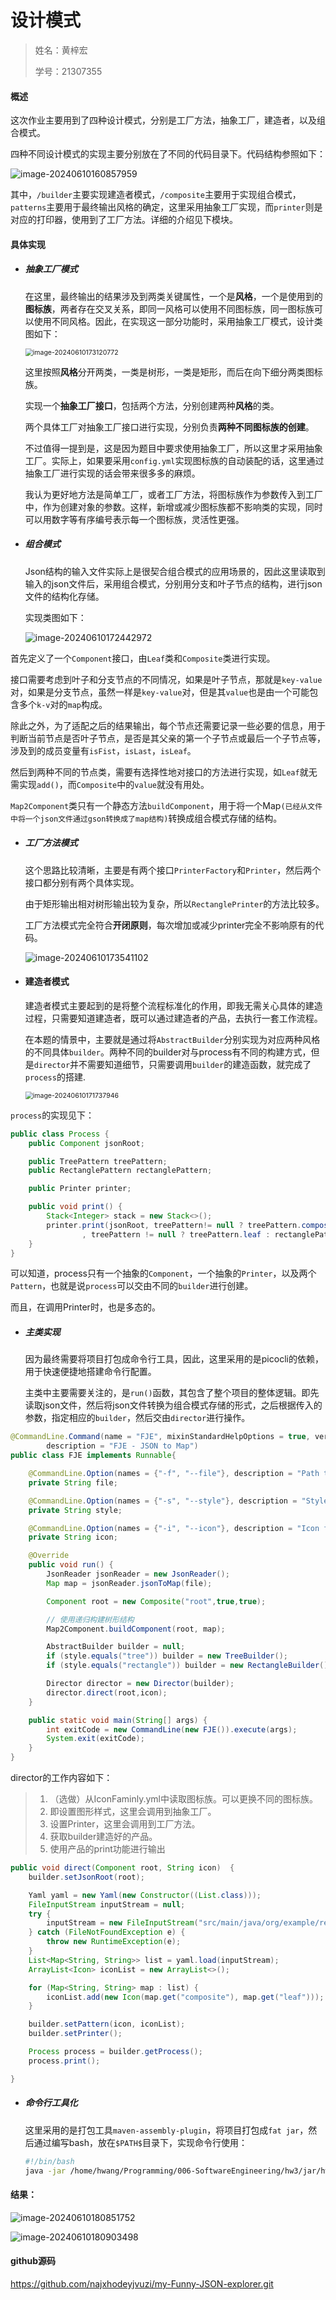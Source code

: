 # 设计模式

> 姓名：黄梓宏
>
> 学号：21307355



#### 概述

这次作业主要用到了四种设计模式，分别是工厂方法，抽象工厂，建造者，以及组合模式。

四种不同设计模式的实现主要分别放在了不同的代码目录下。代码结构参照如下：

![image-20240610160857959](https://raw.githubusercontent.com/najxhodeyjvuzi/Personal-Image-Hosting/main/image-20240610160857959.png)

其中，`/builder`主要实现建造者模式，`/composite`主要用于实现组合模式，`patterns`主要用于最终输出风格的确定，这里采用抽象工厂实现，而`printer`则是对应的打印器，使用到了工厂方法。详细的介绍见下模块。



#### 具体实现

- ##### 抽象工厂模式

  在这里，最终输出的结果涉及到两类关键属性，一个是**风格**，一个是使用到的**图标族**，两者存在交叉关系，即同一风格可以使用不同图标族，同一图标族可以使用不同风格。因此，在实现这一部分功能时，采用抽象工厂模式，设计类图如下：

  <img src="https://raw.githubusercontent.com/najxhodeyjvuzi/Personal-Image-Hosting/main/image-20240610173120772.png" alt="image-20240610173120772" style="zoom: 75%;" />

  这里按照**风格**分开两类，一类是树形，一类是矩形，而后在向下细分两类图标族。

  实现一个**抽象工厂接口**，包括两个方法，分别创建两种**风格**的类。

  两个具体工厂对抽象工厂接口进行实现，分别负责**两种不同图标族的创建**。

  

  不过值得一提到是，这是因为题目中要求使用抽象工厂，所以这里才采用抽象工厂。实际上，如果要采用`config.yml`实现图标族的自动装配的话，这里通过抽象工厂进行实现的话会带来很多多的麻烦。

  我认为更好地方法是简单工厂，或者工厂方法，将图标族作为参数传入到工厂中，作为创建对象的参数。这样，新增或减少图标族都不影响类的实现，同时可以用数字等有序编号表示每一个图标族，灵活性更强。

  

- ##### 组合模式

  Json结构的输入文件实际上是很契合组合模式的应用场景的，因此这里读取到输入的json文件后，采用组合模式，分别用分支和叶子节点的结构，进行json文件的结构化存储。

  实现类图如下：

  ![image-20240610172442972](https://raw.githubusercontent.com/najxhodeyjvuzi/Personal-Image-Hosting/main/image-20240610172442972.png)

首先定义了一个`Component`接口，由`Leaf`类和`Composite`类进行实现。

接口需要考虑到叶子和分支节点的不同情况，如果是叶子节点，那就是`key-value`对，如果是分支节点，虽然一样是`key-value`对，但是其`value`也是由一个可能包含多个`k-v`对的`map`构成。

除此之外，为了适配之后的结果输出，每个节点还需要记录一些必要的信息，用于判断当前节点是否叶子节点，是否是其父亲的第一个子节点或最后一个子节点等，涉及到的成员变量有`isFist`，`isLast`，`isLeaf`。

然后到两种不同的节点类，需要有选择性地对接口的方法进行实现，如`Leaf`就无需实现`add()`，而`Composite`中的`value`就没有用处。

`Map2Component`类只有一个静态方法`buildComponent`，用于将一个Map`(已经从文件中将一个json文件通过gson转换成了map结构)`转换成组合模式存储的结构。



- ##### 工厂方法模式

  这个思路比较清晰，主要是有两个接口`PrinterFactory`和`Printer`，然后两个接口都分别有两个具体实现。

  由于矩形输出相对树形输出较为复杂，所以`RectanglePrinter`的方法比较多。

  工厂方法模式完全符合**开闭原则**，每次增加或减少printer完全不影响原有的代码。

  ![image-20240610173541102](https://raw.githubusercontent.com/najxhodeyjvuzi/Personal-Image-Hosting/main/image-20240610173541102.png)

  

- #### 建造者模式

  建造者模式主要起到的是将整个流程标准化的作用，即我无需关心具体的建造过程，只需要知道建造者，既可以通过建造者的产品，去执行一套工作流程。

  在本题的情景中，主要就是通过将`AbstractBuilder`分别实现为对应两种风格的不同具体`builder`。两种不同的builder对与process有不同的构建方式，但是`director`并不需要知道细节，只需要调用`builder`的建造函数，就完成了`process`的搭建.

  <img src="https://raw.githubusercontent.com/najxhodeyjvuzi/Personal-Image-Hosting/main/image-20240610171737946.png" alt="image-20240610171737946" style="zoom:75%;" />

`process`的实现见下：

```java
public class Process {
    public Component jsonRoot;

    public TreePattern treePattern;
    public RectanglePattern rectanglePattern;

    public Printer printer;

    public void print() {
        Stack<Integer> stack = new Stack<>();
        printer.print(jsonRoot, treePattern!= null ? treePattern.composite : rectanglePattern.composite
                , treePattern != null ? treePattern.leaf : rectanglePattern.leaf, -1, stack);
    }
}
```

可以知道，process只有一个抽象的`Component`，一个抽象的`Printer`，以及两个`Pattern`，也就是说`process`可以交由不同的`builder`进行创建。

而且，在调用Printer时，也是多态的。



- ##### 主类实现

  因为最终需要将项目打包成命令行工具，因此，这里采用的是picocli的依赖，用于快速便捷地搭建命令行配置。

  主类中主要需要关注的，是`run()`函数，其包含了整个项目的整体逻辑。即先读取json文件，然后将json文件转换为组合模式存储的形式，之后根据传入的参数，指定相应的`builder`，然后交由`director`进行操作。

```java
@CommandLine.Command(name = "FJE", mixinStandardHelpOptions = true, version = "FJE 1.0",
        description = "FJE - JSON to Map")
public class FJE implements Runnable{

    @CommandLine.Option(names = {"-f", "--file"}, description = "Path to JSON file", required = true)
    private String file;

    @CommandLine.Option(names = {"-s", "--style"}, description = "Style of output", required = true)
    private String style;

    @CommandLine.Option(names = {"-i", "--icon"}, description = "Icon family to use", required = true)
    private String icon;

    @Override
    public void run() {
        JsonReader jsonReader = new JsonReader();
        Map map = jsonReader.jsonToMap(file);

        Component root = new Composite("root",true,true);

        // 使用递归构建树形结构
        Map2Component.buildComponent(root, map);

        AbstractBuilder builder = null;
        if (style.equals("tree")) builder = new TreeBuilder();
        if (style.equals("rectangle")) builder = new RectangleBuilder();

        Director director = new Director(builder);
        director.direct(root,icon);
    }

    public static void main(String[] args) {
        int exitCode = new CommandLine(new FJE()).execute(args);
        System.exit(exitCode);
    }
}
```

director的工作内容如下：

> 1. （选做）从IconFaminly.yml中读取图标族。可以更换不同的图标族。
> 2. 即设置图形样式，这里会调用到抽象工厂。
> 3. 设置Printer，这里会调用到工厂方法。
> 4. 获取builder建造好的产品。
> 5. 使用产品的print功能进行输出

```java
public void direct(Component root, String icon)  {
    builder.setJsonRoot(root);

    Yaml yaml = new Yaml(new Constructor((List.class)));
    FileInputStream inputStream = null;
    try {
        inputStream = new FileInputStream("src/main/java/org/example/resources/IconFamily.yml");
    } catch (FileNotFoundException e) {
        throw new RuntimeException(e);
    }
    List<Map<String, String>> list = yaml.load(inputStream);
    ArrayList<Icon> iconList = new ArrayList<>();

    for (Map<String, String> map : list) {
        iconList.add(new Icon(map.get("composite"), map.get("leaf")));
    }

    builder.setPattern(icon, iconList);
    builder.setPrinter();

    Process process = builder.getProcess();
    process.print();

}
```



- ##### 命令行工具化

  这里采用的是打包工具`maven-assembly-plugin`，将项目打包成`fat jar`，然后通过编写bash，放在`$PATH$`目录下，实现命令行使用：

  ```bash
  #!/bin/bash
  java -jar /home/hwang/Programming/006-SoftwareEngineering/hw3/jar/hw3-1.0-SNAPSHOT-jar-with-dependencies.jar "$@"
  ```

  



#### 结果：

![image-20240610180851752](https://raw.githubusercontent.com/najxhodeyjvuzi/Personal-Image-Hosting/main/image-20240610180851752.png)

![image-20240610180903498](https://raw.githubusercontent.com/najxhodeyjvuzi/Personal-Image-Hosting/main/image-20240610180903498.png)





#### github源码

https://github.com/najxhodeyjvuzi/my-Funny-JSON-explorer.git